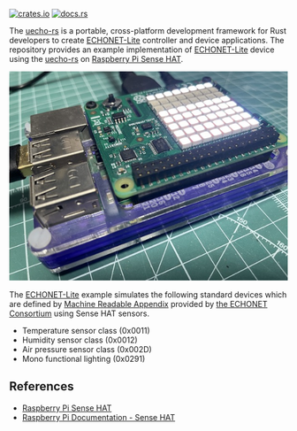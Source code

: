 [![crates.io](https://img.shields.io/crates/v/echonet-sensehat.svg)](https://crates.io/crates/echonet-sensehat)
[![docs.rs](https://img.shields.io/badge/Rustdoc-docs.rs-blueviolet)](https://docs.rs/echonet-sensehat)

The [uecho-rs](https://github.com/cybergarage/uecho-rs) is a portable, cross-platform development framework for Rust developers to create [ECHONET-Lite][enet] controller and device applications.
The repository provides an example implementation of [ECHONET-Lite][enet] device using the [uecho-rs](https://github.com/cybergarage/uecho-rs) on [Raspberry Pi Sense HAT](https://www.raspberrypi.com/products/sense-hat/).

![](img/uecho-sensehat.jpg)

The [ECHONET-Lite][enet] example simulates the following standard devices which are defined by [Machine Readable Appendix][mra] provided by [the ECHONET Consortium][eneto] using Sense HAT sensors.

- Temperature sensor class (0x0011)
- Humidity sensor class (0x0012)
- Air pressure sensor class (0x002D)
- Mono functional lighting (0x0291)

## References

- [Raspberry Pi Sense HAT](https://www.raspberrypi.com/products/sense-hat/)
- [Raspberry Pi Documentation - Sense HAT](https://www.raspberrypi.com/documentation/accessories/sense-hat.html)

[enet]:http://echonet.jp/english/
[eneto]:https://echonet.jp/organization_en/
[mra]:https://echonet.jp/spec_mra_rp1_en/
[mcl]:https://echonet.jp/spec-en/
